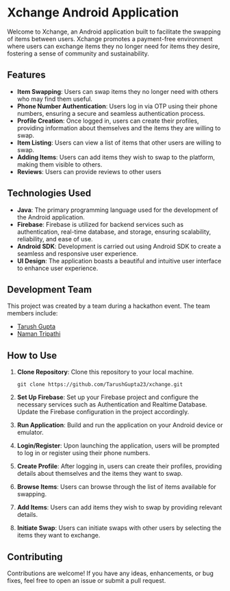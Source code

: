 # Xchange Android Application

Welcome to Xchange, an Android application built to facilitate the swapping of items between users. Xchange promotes a payment-free environment where users can exchange items they no longer need for items they desire, fostering a sense of community and sustainability.

## Features

- **Item Swapping**: Users can swap items they no longer need with others who may find them useful.
- **Phone Number Authentication**: Users log in via OTP using their phone numbers, ensuring a secure and seamless authentication process.
- **Profile Creation**: Once logged in, users can create their profiles, providing information about themselves and the items they are willing to swap.
- **Item Listing**: Users can view a list of items that other users are willing to swap.
- **Adding Items**: Users can add items they wish to swap to the platform, making them visible to others.
- **Reviews**: Users can provide reviews to other users

## Technologies Used

- **Java**: The primary programming language used for the development of the Android application.
- **Firebase**: Firebase is utilized for backend services such as authentication, real-time database, and storage, ensuring scalability, reliability, and ease of use.
- **Android SDK**: Development is carried out using Android SDK to create a seamless and responsive user experience.
- **UI Design**: The application boasts a beautiful and intuitive user interface to enhance user experience.

## Development Team

This project was created by a team during a hackathon event. The team members include:

- [Tarush Gupta](https://github.com/TarushGupta23)
- [Naman Tripathi](https://github.com/NamanTripathi937)

## How to Use

1. **Clone Repository**: Clone this repository to your local machine.
   ```
   git clone https://github.com/TarushGupta23/xchange.git
   ```

2. **Set Up Firebase**: Set up your Firebase project and configure the necessary services such as Authentication and Realtime Database. Update the Firebase configuration in the project accordingly.

3. **Run Application**: Build and run the application on your Android device or emulator.

4. **Login/Register**: Upon launching the application, users will be prompted to log in or register using their phone numbers.

5. **Create Profile**: After logging in, users can create their profiles, providing details about themselves and the items they want to swap.

6. **Browse Items**: Users can browse through the list of items available for swapping.

7. **Add Items**: Users can add items they wish to swap by providing relevant details.

8. **Initiate Swap**: Users can initiate swaps with other users by selecting the items they want to exchange.

## Contributing

Contributions are welcome! If you have any ideas, enhancements, or bug fixes, feel free to open an issue or submit a pull request.
